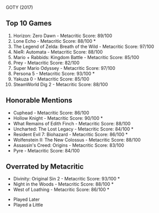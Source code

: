GOTY (2017)

Top 10 Games
--------------
1. Horizon: Zero Dawn                 - Metacritic Score: 89/100
2. Lone Echo                          - Metacritic Score: 88/100 *
3. The Legend of Zelda: Breath of the Wild - Metacritic Score: 97/100
4. NieR: Automata                     - Metacritic Score: 88/100
5. Mario + Rabbids: Kingdom Battle    - Metacritic Score: 85/100
6. Prey                               - Metacritic Score: 82/100
7. Super Mario Odyssey                - Metacritic Score: 97/100
8. Persona 5                          - Metacritic Score: 93/100 *
9. Yakuza 0                           - Metacritic Score: 85/100
10. SteamWorld Dig 2                  - Metacritic Score: 88/100

Honorable Mentions
-------------------
- Cuphead                             - Metacritic Score: 86/100
- Hollow Knight                       - Metacritic Score: 90/100 *
- What Remains of Edith Finch         - Metacritic Score: 88/100
- Uncharted: The Lost Legacy          - Metacritic Score: 84/100 *
- Resident Evil 7: Biohazard          - Metacritic Score: 86/100 *
- Wolfenstein II: The New Colossus    - Metacritic Score: 88/100
- Assassin's Creed: Origins           - Metacritic Score: 83/100
- Pyre                                - Metacritic Score: 84/100

Overrated by Metacritic
-------------------------
- Divinity: Original Sin 2            - Metacritic Score: 93/100 *
- Night in the Woods                  - Metacritic Score: 88/100 *
- West of Loathing                    - Metacritic Score: 86/100 *

* Played Later
* Played a Little